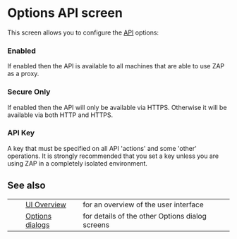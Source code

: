 # Options API screen #

This screen allows you to configure the [API][] options:

### Enabled ###

If enabled then the API is available to all machines that are able to use ZAP as a proxy.


### Secure Only ###

If enabled then the API will only be available via HTTPS. Otherwise it will be available via both HTTP and HTTPS.


### API Key ###

A key that must be specified on all API 'actions' and some 'other' operations.
It is strongly recommended that you set a key unless you are using ZAP in a completely isolated environment.


## See also ##

<table> 
 <tbody>
  <tr>
   <td>&nbsp;&nbsp;&nbsp;&nbsp;</td>
   <td> <a href="HelpUiOverview" rel="nofollow">UI Overview</a></td>
   <td>for an overview of the user interface</td>
  </tr> 
  <tr>
   <td>&nbsp;&nbsp;&nbsp;&nbsp;</td>
   <td> <a href="HelpUiDialogsOptionsOptions" rel="nofollow">Options dialogs</a></td>
   <td>for details of the other Options dialog screens</td>
  </tr> 
 </tbody>
</table>


[API]: HelpStartConceptsApi
